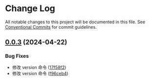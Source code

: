# Change Log

All notable changes to this project will be documented in this file.
See [Conventional Commits](https://conventionalcommits.org) for commit guidelines.

## [0.0.3](https://github.com/OSpoon/simple-micro-app/compare/v0.0.2...v0.0.3) (2024-04-22)

### Bug Fixes

* 修改 version 命令 ([17f58f2](https://github.com/OSpoon/simple-micro-app/commit/17f58f238c866d2fbed17ae0eb96c23030084044))
* 修改 version 命令 ([f96ceb4](https://github.com/OSpoon/simple-micro-app/commit/f96ceb4c77ff54588d8da5482a22a0d691df3795))
